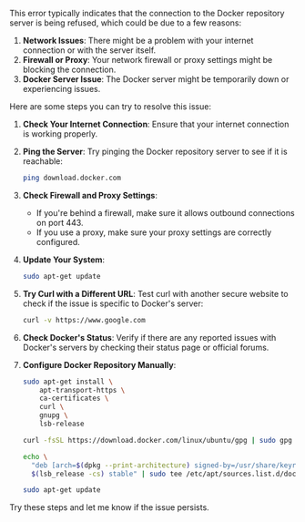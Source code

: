 This error typically indicates that the connection to the Docker repository server is being refused, which could be due to a few reasons:

1. **Network Issues**: There might be a problem with your internet connection or with the server itself.
2. **Firewall or Proxy**: Your network firewall or proxy settings might be blocking the connection.
3. **Docker Server Issue**: The Docker server might be temporarily down or experiencing issues.

Here are some steps you can try to resolve this issue:

1. **Check Your Internet Connection**: Ensure that your internet connection is working properly.
   
2. **Ping the Server**: Try pinging the Docker repository server to see if it is reachable:
   ```bash
   ping download.docker.com
   ```

3. **Check Firewall and Proxy Settings**:
   - If you're behind a firewall, make sure it allows outbound connections on port 443.
   - If you use a proxy, make sure your proxy settings are correctly configured.

4. **Update Your System**:
   ```bash
   sudo apt-get update
   ```

5. **Try Curl with a Different URL**: Test curl with another secure website to check if the issue is specific to Docker's server:
   ```bash
   curl -v https://www.google.com
   ```

6. **Check Docker's Status**: Verify if there are any reported issues with Docker's servers by checking their status page or official forums.

7. **Configure Docker Repository Manually**:
   ```bash
   sudo apt-get install \
       apt-transport-https \
       ca-certificates \
       curl \
       gnupg \
       lsb-release

   curl -fsSL https://download.docker.com/linux/ubuntu/gpg | sudo gpg --dearmor -o /usr/share/keyrings/docker-archive-keyring.gpg

   echo \
     "deb [arch=$(dpkg --print-architecture) signed-by=/usr/share/keyrings/docker-archive-keyring.gpg] https://download.docker.com/linux/ubuntu \
     $(lsb_release -cs) stable" | sudo tee /etc/apt/sources.list.d/docker.list > /dev/null

   sudo apt-get update
   ```

Try these steps and let me know if the issue persists.